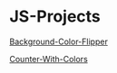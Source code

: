 # JS-Projects


[Background-Color-Flipper](https://background-color-flipper.netlify.app/)

[Counter-With-Colors](https://counter-with-colors.netlify.app/)
